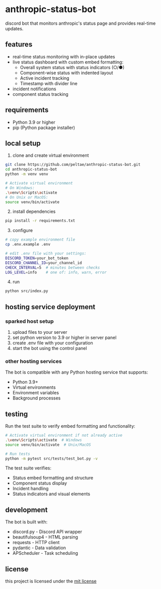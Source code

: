 # anthropic-status-bot

discord bot that monitors anthropic's status page and provides real-time updates.

## features

- real-time status monitoring with in-place updates
- live status dashboard with custom embed formatting:
  - Overall system status with status indicators (○/●)
  - Component-wise status with indented layout
  - Active incident tracking
  - Timestamp with divider line
- incident notifications
- component status tracking

## requirements

- Python 3.9 or higher
- pip (Python package installer)

## local setup

1. clone and create virtual environment
```bash
git clone https://github.com/peltae/anthropic-status-bot.git
cd anthropic-status-bot
python -m venv venv

# Activate virtual environment
# On Windows:
.\venv\Scripts\activate
# On Unix or MacOS:
source venv/bin/activate
```

2. install dependencies
```bash
pip install -r requirements.txt
```

3. configure
```bash
# copy example environment file
cp .env.example .env

# edit .env file with your settings:
DISCORD_TOKEN=your_bot_token
DISCORD_CHANNEL_ID=your_channel_id
CHECK_INTERVAL=5  # minutes between checks
LOG_LEVEL=info    # one of: info, warn, error
```

4. run
```bash
python src/index.py
```

## hosting service deployment

### sparked host setup
1. upload files to your server
2. set python version to 3.9 or higher in server panel
3. create .env file with your configuration
4. start the bot using the control panel

### other hosting services
The bot is compatible with any Python hosting service that supports:
- Python 3.9+
- Virtual environments
- Environment variables
- Background processes

## testing

Run the test suite to verify embed formatting and functionality:
```bash
# Activate virtual environment if not already active
.\venv\Scripts\activate  # Windows
source venv/bin/activate  # Unix/MacOS

# Run tests
python -m pytest src/tests/test_bot.py -v
```

The test suite verifies:
- Status embed formatting and structure
- Component status display
- Incident handling
- Status indicators and visual elements

## development

The bot is built with:
- discord.py - Discord API wrapper
- beautifulsoup4 - HTML parsing
- requests - HTTP client
- pydantic - Data validation
- APScheduler - Task scheduling

## license

this project is licensed under the [mit license](LICENSE)